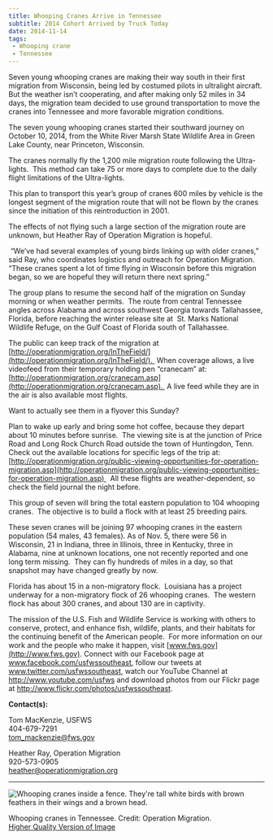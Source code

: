 ```yaml
---
title: Whooping Cranes Arrive in Tennessee
subtitle: 2014 Cohort Arrived by Truck Today
date: 2014-11-14
tags:
 - Whooping crane
 - Tennessee
---
```


Seven young whooping cranes are making their way south in their first migration from Wisconsin, being led by costumed pilots in ultralight aircraft.  But the weather isn’t cooperating, and after making only 52 miles in 34 days, the migration team decided to use ground transportation to move the cranes into Tennessee and more favorable migration conditions.

The seven young whooping cranes started their southward journey on October 10, 2014, from the White River Marsh State Wildlife Area in Green Lake County, near Princeton, Wisconsin.

The cranes normally fly the 1,200 mile migration route following the Ultra-lights.  This method can take 75 or more days to complete due to the daily flight limitations of the Ultra-lights. 

This plan to transport this year’s group of cranes 600 miles by vehicle is the longest segment of the migration route that will not be flown by the cranes since the initiation of this reintroduction in 2001. 

The effects of not flying such a large section of the migration route are unknown, but Heather Ray of Operation Migration is hopeful.

 “We’ve had several examples of young birds linking up with older cranes,”  said Ray, who coordinates logistics and outreach for Operation Migration.  “These cranes spent a lot of time flying in Wisconsin before this migration began, so we are hopeful they will return there next spring.”

The group plans to resume the second half of the migration on Sunday morning or when weather permits.  The route from central Tennessee angles across Alabama and across southwest Georgia towards Tallahassee, Florida, before reaching the winter release site at  St. Marks National Wildlife Refuge, on the Gulf Coast of Florida south of Tallahassee. 

The public can keep track of the migration at [http://operationmigration.org/InTheField/](http://operationmigration.org/InTheField/).  When coverage allows, a live videofeed from their temporary holding pen “cranecam” at: [http://operationmigration.org/cranecam.asp](http://operationmigration.org/cranecam.asp).  A live feed while they are in the air is also available most flight<a name="_GoBack"></a>s.

Want to actually see them in a flyover this Sunday? 

Plan to wake up early and bring some hot coffee, because they depart about 10 minutes before sunrise.  The viewing site is at the junction of Price Road and Long Rock Church Road outside the town of Huntingdon, Tenn.  Check out the available locations for specific legs of the trip at: [http://operationmigration.org/public-viewing-opportunities-for-operation-migration.asp](http://operationmigration.org/public-viewing-opportunities-for-operation-migration.asp)   All these flights are weather-dependent, so check the field journal the night before.

This group of seven will bring the total eastern population to 104 whooping cranes.  The objective is to build a flock with at least 25 breeding pairs.

These seven cranes will be joining 97 whooping cranes in the eastern population (54 males, 43 females). As of Nov. 5, there were 56 in Wisconsin, 21 in Indiana, three in Illinois, three in Kentucky, three in Alabama, nine at unknown locations, one not recently reported and one long term missing.  They can fly hundreds of miles in a day, so that snapshot may have changed greatly by now.

Florida has about 15 in a non-migratory flock.  Louisiana has a project underway for a non-migratory flock of 26 whooping cranes.  The western flock has about 300 cranes, and about 130 are in captivity.

The mission of the U.S. Fish and Wildlife Service is working with others to conserve, protect, and enhance fish, wildlife, plants, and their habitats for the continuing benefit of the American people.  For more information on our work and the people who make it happen, visit [www.fws.gov](http://www.fws.gov). Connect with our Facebook page at www.facebook.com/usfwssoutheast, follow our tweets at www.twitter.com/usfwssoutheast, watch our YouTube Channel at http://www.youtube.com/usfws and download photos from our Flickr page at http://www.flickr.com/photos/usfwssoutheast.

**Contact(s):**  

Tom MacKenzie, USFWS   
404-679-7291   
[tom_mackenzie@fws.gov](mailto:tom_mackenzie@fws.gov)

Heather Ray, Operation Migration  
920-573-0905   
[heather@operationmigration.org](mailto:heather@operationmigration.org)

* * *

![Whooping cranes inside a fence. They're tall white birds with brown feathers in their wings and a brown head. ](images/newsUploads/newsThumbs/newsImageThumbB0626FB2-CA0B-6D32-D0962D399CA8C143.jpg)

Whooping cranes in Tennessee. Credit: Operation Migration.  
[Higher Quality Version of Image](https://www.flickr.com/photos/usfwssoutheast/15765921446/ )
